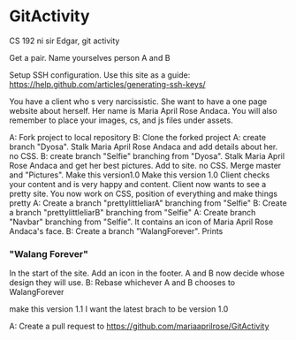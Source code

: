 # GitActivity
CS 192 ni sir Edgar, git activity

Get a pair. Name yourselves person A and B

Setup SSH configuration. Use this site as a guide: https://help.github.com/articles/generating-ssh-keys/

You have a client who s very narcissistic. She want to have a one page website about herself. Her name  is Maria April Rose Andaca.
You will also remember to place your images, cs, and js files under assets.

A: Fork project to local repository
B: Clone the forked project
A: create branch "Dyosa". Stalk Maria April Rose Andaca and add details about her. no CSS.
B: create branch "Selfie" branching from "Dyosa". Stalk Maria April Rose Andaca and get her best pictures. Add to site. no CSS. Merge master and "Pictures". Make this version1.0
Make this version 1.0
Client checks your content and is very happy and content. Client now wants to see a pretty site.
You now work on CSS, position of everything and make things pretty
A: Create a branch "prettylittleliarA" branching from "Selfie"
B: Create a branch "prettylittleliarB" branching from "Selfie"
A: Create branch "Navbar" branching from "Selfie". It contains an icon of Maria April Rose Andaca's face.
B: Create a branch "WalangForever". Prints <h3>"Walang Forever"</h3> In the start of the site. Add an icon in the footer.
A and B now decide whose design they will use.
B: Rebase whichever A and B chooses to WalangForever


make this version 1.1
I want the latest brach to be version 1.0

A: Create a pull request to https://github.com/mariaaprilrose/GitActivity